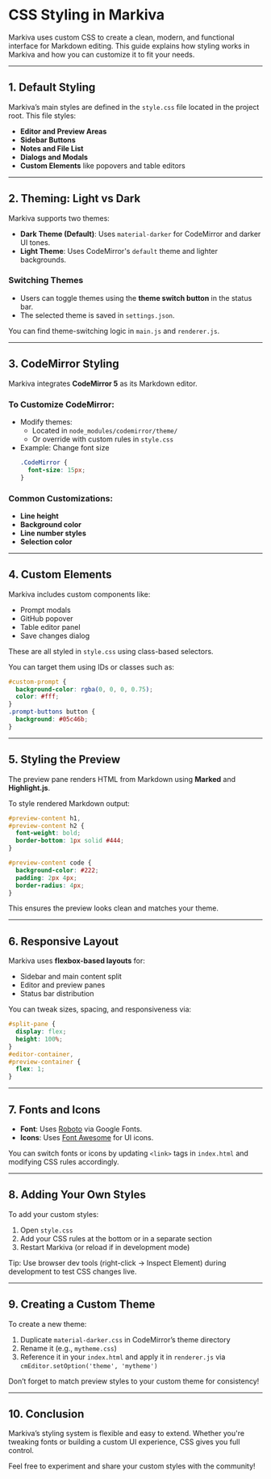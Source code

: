 # CSS Styling in Markiva

Markiva uses custom CSS to create a clean, modern, and functional interface for Markdown editing. This guide explains how styling works in Markiva and how you can customize it to fit your needs.

---

## 1. Default Styling

Markiva’s main styles are defined in the `style.css` file located in the project root. This file styles:

- **Editor and Preview Areas**
- **Sidebar Buttons**
- **Notes and File List**
- **Dialogs and Modals**
- **Custom Elements** like popovers and table editors

---

## 2. Theming: Light vs Dark

Markiva supports two themes:
- **Dark Theme (Default)**: Uses `material-darker` for CodeMirror and darker UI tones.
- **Light Theme**: Uses CodeMirror's `default` theme and lighter backgrounds.

### Switching Themes

- Users can toggle themes using the **theme switch button** in the status bar.
- The selected theme is saved in `settings.json`.

You can find theme-switching logic in `main.js` and `renderer.js`.

---

## 3. CodeMirror Styling

Markiva integrates **CodeMirror 5** as its Markdown editor.

### To Customize CodeMirror:

- Modify themes:
  - Located in `node_modules/codemirror/theme/`
  - Or override with custom rules in `style.css`
- Example: Change font size
  ```css
  .CodeMirror {
    font-size: 15px;
  }
  ```

### Common Customizations:

- **Line height**
- **Background color**
- **Line number styles**
- **Selection color**

---

## 4. Custom Elements

Markiva includes custom components like:

- Prompt modals
- GitHub popover
- Table editor panel
- Save changes dialog

These are all styled in `style.css` using class-based selectors.

You can target them using IDs or classes such as:

```css
#custom-prompt {
  background-color: rgba(0, 0, 0, 0.75);
  color: #fff;
}
.prompt-buttons button {
  background: #05c46b;
}
```

---

## 5. Styling the Preview

The preview pane renders HTML from Markdown using **Marked** and **Highlight.js**.

To style rendered Markdown output:

```css
#preview-content h1,
#preview-content h2 {
  font-weight: bold;
  border-bottom: 1px solid #444;
}

#preview-content code {
  background-color: #222;
  padding: 2px 4px;
  border-radius: 4px;
}
```

This ensures the preview looks clean and matches your theme.

---

## 6. Responsive Layout

Markiva uses **flexbox-based layouts** for:

- Sidebar and main content split
- Editor and preview panes
- Status bar distribution

You can tweak sizes, spacing, and responsiveness via:

```css
#split-pane {
  display: flex;
  height: 100%;
}
#editor-container,
#preview-container {
  flex: 1;
}
```

---

## 7. Fonts and Icons

- **Font**: Uses [Roboto](https://fonts.google.com/specimen/Roboto) via Google Fonts.
- **Icons**: Uses [Font Awesome](https://fontawesome.com/) for UI icons.

You can switch fonts or icons by updating `<link>` tags in `index.html` and modifying CSS rules accordingly.

---

## 8. Adding Your Own Styles

To add your custom styles:

1. Open `style.css`
2. Add your CSS rules at the bottom or in a separate section
3. Restart Markiva (or reload if in development mode)

Tip: Use browser dev tools (right-click → Inspect Element) during development to test CSS changes live.

---

## 9. Creating a Custom Theme

To create a new theme:

1. Duplicate `material-darker.css` in CodeMirror’s theme directory
2. Rename it (e.g., `mytheme.css`)
3. Reference it in your `index.html` and apply it in `renderer.js` via `cmEditor.setOption('theme', 'mytheme')`

Don’t forget to match preview styles to your custom theme for consistency!

---

## 10. Conclusion

Markiva’s styling system is flexible and easy to extend. Whether you're tweaking fonts or building a custom UI experience, CSS gives you full control.

Feel free to experiment and share your custom styles with the community!